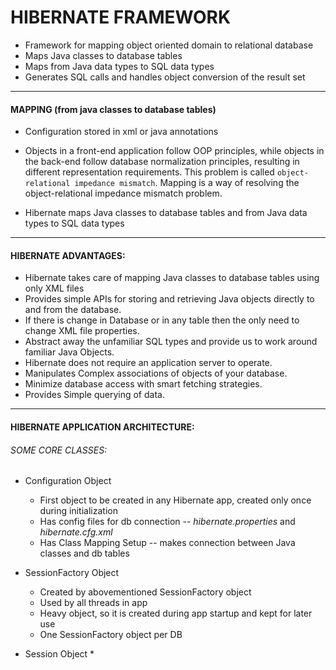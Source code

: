 # HIBERNATE FRAMEWORK

* Framework for mapping object oriented domain to relational database
* Maps Java classes to database tables
* Maps from Java data types to SQL data types
* Generates SQL calls and handles object conversion of the result set

---------------------------------------------
#### MAPPING (from java classes to database tables)

* Configuration stored in xml or java annotations
* Objects in a front-end application follow OOP principles, while objects in the back-end follow database normalization principles, resulting in different representation requirements. This problem is called `object-relational impedance mismatch`. Mapping is a way of resolving the object-relational impedance mismatch problem.

* Hibernate maps Java classes to database tables and from Java data types to SQL data types

-----------------------------------------------
#### HIBERNATE ADVANTAGES:

* Hibernate takes care of mapping Java classes to database tables using only XML files
* Provides simple APIs for storing and retrieving Java objects directly to and from the database.
* If there is change in Database or in any table then the only need to change XML file properties.
* Abstract away the unfamiliar SQL types and provide us to work around familiar Java Objects.
* Hibernate does not require an application server to operate.
* Manipulates Complex associations of objects of your database.
* Minimize database access with smart fetching strategies.
* Provides Simple querying of data.

------------------------------------------------
#### HIBERNATE APPLICATION ARCHITECTURE:

###### SOME CORE CLASSES:

* Configuration Object
  * First object to be created in any Hibernate app, created only once during initialization
  * Has config files for db connection -- *hibernate.properties* and *hibernate.cfg.xml*
  * Has Class Mapping Setup -- makes connection between Java classes and db tables

* SessionFactory Object
  * Created by abovementioned SessionFactory object
  * Used by all threads in app
  * Heavy object, so it is created during app startup and kept for later use
  * One SessionFactory object per DB
  
* Session Object
  * 


